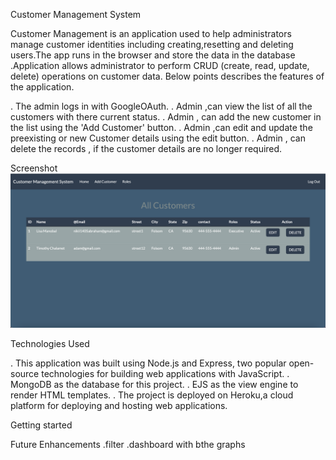 Customer Management System

Customer Management is an application used  to help administrators manage customer identities including creating,resetting and deleting users.The app runs in the browser and store the data in the database .Application allows administrator to perform CRUD (create, read, update, delete) operations on customer data. Below points describes the features of the application.

. The admin logs in with GoogleOAuth.
. Admin ,can view the list of all the customers with there current status.
. Admin , can add the new customer in the list using the 'Add Customer' button.
. Admin ,can edit and update the preexisting or new Customer details using the edit button.
. Admin , can delete the  records , if the customer details are no longer required.


Screenshot
![customer management.png](<customer management.png>)

Technologies Used

. This application was built using Node.js and Express, two popular open-source technologies for    building web applications with JavaScript.
. MongoDB as the database for this project.
. EJS  as the view engine to render HTML templates.
. The project is deployed on Heroku,a cloud platform for deploying and hosting web applications.

Getting started

Future Enhancements
.filter
.dashboard with bthe graphs 